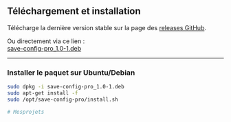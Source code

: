 ## Téléchargement et installation

Télécharge la dernière version stable sur la page des [releases GitHub](https://github.com/biaoumarsouk/save-config-pro/releases).

Ou directement via ce lien :  
[save-config-pro_1.0-1.deb](https://github.com/biaoumarsouk/save-config-pro/releases/latest/download/save-config-pro_1.0-1.deb)

---

### Installer le paquet sur Ubuntu/Debian

```bash
sudo dpkg -i save-config-pro_1.0-1.deb
sudo apt-get install -f
sudo /opt/save-config-pro/install.sh

# Mesprojets
